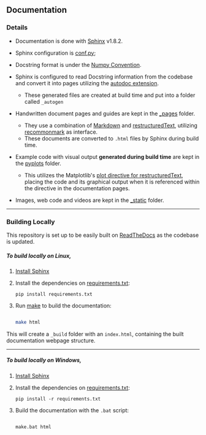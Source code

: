 ## Documentation

### Details

- Documentation is done with [Sphinx](http://www.sphinx-doc.org/en/master/) v1.8.2.
- Sphinx configuration is [conf.py](./conf.py);
- Docstring format is under the [Numpy Convention](https://sphinxcontrib-napoleon.readthedocs.io/en/latest/example_numpy.html).
- Sphinx is configured to read Docstring information from the codebase and convert it into pages utilizing the [autodoc extension](http://www.sphinx-doc.org/en/master/usage/extensions/autodoc.html). 
   
  - These generated files are created at build time and put into a folder called `_autogen`

- Handwritten document pages and guides are kept in the [_pages](./_pages) folder.
  - They use a combination of [Markdown](https://commonmark.org/help/) and [restructuredText](http://docutils.sourceforge.net/docs/ref/rst/directives.html), utilizing [recommonmark](https://github.com/rtfd/recommonmark) as interface.
  - These documents are converted to `.html` files by Sphinx during build time.

- Example code with visual output **generated during build time** are kept in the [pyplots](./pyplots) folder.
  - This utilizes the Matplotlib's [plot directive for restructuredText](https://matplotlib.org/devel/plot_directive.html), placing the code and its graphical output when it is referenced within the directive in the documentation pages.

- Images, web code and videos are kept in the [_static](./_static) folder.

---

### Building Locally

This repository is set up to be easily built on [ReadTheDocs](https://readthedocs.org/) as the codebase is updated. 

##### To build locally on Linux, 

1. [Install Sphinx](http://www.sphinx-doc.org/en/master/usage/installation.html) 
2. Install the dependencies on [requirements.txt](./requirements.txt):
    ```
    pip install requirements.txt
    ```


3. Run [make](http://man7.org/linux/man-pages/man1/make.1.html) to build the documentation:

    ```bash

    make html
    ```

This will create a `_build` folder with an `index.html`, containing the built documentation webpage structure.

---

##### To build locally on Windows,

1. [Install Sphinx](http://www.sphinx-doc.org/en/master/usage/installation.html) 
2. Install the dependencies on [requirements.txt](./requirements.txt):
    ```
    pip install -r requirements.txt
    ```

3. Build the documentation with the `.bat` script:

    ```bash

    make.bat html
    ```

